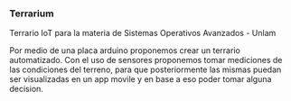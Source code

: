 ### Terrarium
Terrario IoT para la materia de Sistemas Operativos Avanzados - Unlam

Por medio de una placa arduino proponemos crear un terrario automatizado. Con el uso de sensores proponemos tomar mediciones de las condiciones del terreno, para que posteriormente las mismas puedan ser visualizadas en un app movile y en base a eso poder tomar alguna decision.
